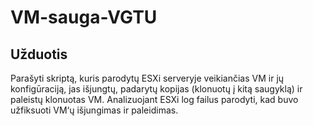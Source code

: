 # VM-sauga-VGTU

## Užduotis
Parašyti skriptą, kuris parodytų ESXi serveryje veikiančias VM ir jų konfigūraciją, jas išjungtų, padarytų kopijas (klonuotų į kitą saugyklą) ir paleistų klonuotas VM. 
Analizuojant ESXi log failus parodyti, kad buvo užfiksuoti VM‘ų išjungimas ir paleidimas.
